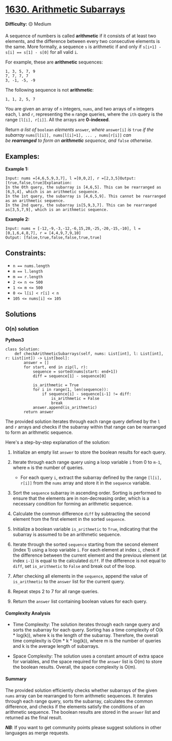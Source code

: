 # [1630. Arithmetic Subarrays](https://leetcode.com/problems/arithmetic-subarrays/)

**Difficulty:** :yellow_circle: Medium

A sequence of numbers is called **arithmetic** if it consists of at least two elements, and the difference between every two consecutive elements is the same. More formally, a sequence `s` is arithmetic if and only if `s[i+1] - s[i] == s[1] - s[0]` for all valid `i`.

For example, these are **arithmetic** sequences:

```
1, 3, 5, 7, 9
7, 7, 7, 7
3, -1, -5, -9
```

The following sequence is not **arithmetic**:

```
1, 1, 2, 5, 7
```

You are given an array of `n` integers, `nums`, and two arrays of `m` integers each, `l` and `r`, representing the `m` range queries, where the `ith` query is the range `[l[i], r[i]]`. All the arrays are **0-indexed**.

Return *a list of* `boolean` *elements* `answer`*, where* `answer[i]` *is* `true` *if the subarray* `nums[l[i]], nums[l[i]+1], ... , nums[r[i]]` *can be **rearranged** to form an **arithmetic** sequence, and* `false` *otherwise.*


## Examples:

**Example 1:**

```
Input: nums =[4,6,5,9,3,7], l =[0,0,2], r =[2,3,5]Output:[true,false,true]Explanation:
In the 0th query, the subarray is [4,6,5]. This can be rearranged as [6,5,4], which is an arithmetic sequence.
In the 1st query, the subarray is [4,6,5,9]. This cannot be rearranged as an arithmetic sequence.
In the 2nd query, the subarray is[5,9,3,7]. This can be rearranged as[3,5,7,9], which is an arithmetic sequence.
```

**Example 2:**

```
Input: nums = [-12,-9,-3,-12,-6,15,20,-25,-20,-15,-10], l = [0,1,6,4,8,7], r = [4,4,9,7,9,10]
Output: [false,true,false,false,true,true]
```


## Constraints:

- `n == nums.length`
- `m == l.length`
- `m == r.length`
- `2 <= n <= 500`
- `1 <= m <= 500`
- `0 <= l[i] < r[i] < n`
- `105 <= nums[i] <= 105`


## Solutions

### O(n) solution 

**Python3**

```python3
class Solution:
    def checkArithmeticSubarrays(self, nums: List[int], l: List[int], r: List[int]) -> List[bool]:
        answer = []
        for start, end in zip(l, r):
            sequence = sorted(nums[start: end+1])
            diff = sequence[1] - sequence[0]

            is_arithmetic = True
            for i in range(1, len(sequence)):
                if sequence[i] - sequence[i-1] != diff:
                    is_arithmetic = False
                    break
            answer.append(is_arithmetic)
        return answer
```

The provided solution iterates through each range query defined by the `l` and `r` arrays and checks if the subarray within that range can be rearranged to form an arithmetic sequence.

Here's a step-by-step explanation of the solution:

1. Initialize an empty list `answer` to store the boolean results for each query.

2. Iterate through each range query using a loop variable `i` from 0 to `m-1`, where `m` is the number of queries.
   - For each query `i`, extract the subarray defined by the range `[l[i], r[i]]` from the `nums` array and store it in the `sequence` variable.

3. Sort the `sequence` subarray in ascending order. Sorting is performed to ensure that the elements are in non-decreasing order, which is a necessary condition for forming an arithmetic sequence.

4. Calculate the common difference `diff` by subtracting the second element from the first element in the sorted `sequence`.

5. Initialize a boolean variable `is_arithmetic` to `True`, indicating that the subarray is assumed to be an arithmetic sequence.

6. Iterate through the sorted `sequence` starting from the second element (index 1) using a loop variable `i`. For each element at index `i`, check if the difference between the current element and the previous element (at index `i-1`) is equal to the calculated `diff`. If the difference is not equal to `diff`, set `is_arithmetic` to `False` and break out of the loop.

7. After checking all elements in the `sequence`, append the value of `is_arithmetic` to the `answer` list for the current query.

8. Repeat steps 2 to 7 for all range queries.

9. Return the `answer` list containing boolean values for each query.

#### Complexity Analysis

- Time Complexity: The solution iterates through each range query and sorts the subarray for each query. Sorting has a time complexity of O(k * log(k)), where k is the length of the subarray. Therefore, the overall time complexity is O(m * k * log(k)), where m is the number of queries and k is the average length of subarrays.

- Space Complexity: The solution uses a constant amount of extra space for variables, and the space required for the `answer` list is O(m) to store the boolean results. Overall, the space complexity is O(m).

#### Summary

The provided solution efficiently checks whether subarrays of the given `nums` array can be rearranged to form arithmetic sequences. It iterates through each range query, sorts the subarray, calculates the common difference, and checks if the elements satisfy the conditions of an arithmetic sequence. The boolean results are stored in the `answer` list and returned as the final result.


***NB***: If you want to get community points please suggest solutions in other languages as merge requests.
